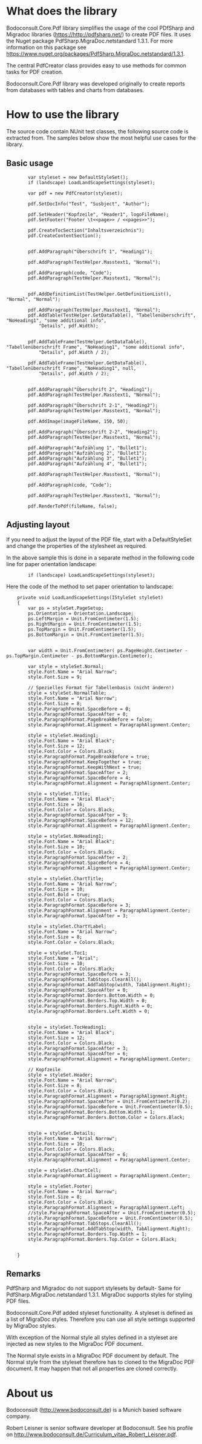 # What does the library

Bodoconsult.Core.Pdf library simplifies the usage of the cool PDfSharp and Migradoc libraries (<https://http://pdfsharp.net/>) to create PDF files. 
It uses the Nuget package PdfSharp.MigraDoc.netstandard 1.3.1. 
For more information on this package see <https://www.nuget.org/packages/PdfSharp.MigraDoc.netstandard/1.3.1>.



The central PdfCreator class provides easy to use methods for common tasks for PDF creation.


Bodoconsult.Core.Pdf library was developed originally to create reports from databases with tables and charts from databases.


# How to use the library

The source code contain NUnit test classes, the following source code is extracted from. The samples below show the most helpful use cases for the library.

## Basic usage

            var styleset = new DefaultStyleSet();
            if (landscape) LoadLandScapeSettings(styleset);

            var pdf = new PdfCreator(styleset);

            pdf.SetDocInfo("Test", "Susbject", "Author");

            pdf.SetHeader("Kopfzeile", "Header1", logoFileName);
            pdf.SetFooter("Footer \t<<page>> / <<pages>>");

            pdf.CreateTocSection("Inhaltsverzeichnis");
            pdf.CreateContentSection();

         
            pdf.AddParagraph("Überschrift 1", "Heading1");

            pdf.AddParagraph(TestHelper.Masstext1, "Normal");

            pdf.AddParagraph(code, "Code");
            pdf.AddParagraph(TestHelper.Masstext1, "Normal");


            pdf.AddDefinitionList(TestHelper.GetDefinitionList(), "Normal", "Normal");

            pdf.AddParagraph(TestHelper.Masstext1, "Normal");
            pdf.AddTable(TestHelper.GetDataTable(), "Tabellenüberschrift", "NoHeading1", "some additional info",
                "Details", pdf.Width);


            pdf.AddTableFrame(TestHelper.GetDataTable(), "Tabellenüberschrift Frame", "NoHeading1", "some additional info",
                "Details", pdf.Width / 2);

            pdf.AddTableFrame(TestHelper.GetDataTable(), "Tabellenüberschrift Frame", "NoHeading1", null,
                "Details", pdf.Width / 2);


            pdf.AddParagraph("Überschrift 2", "Heading1");
            pdf.AddParagraph(TestHelper.Masstext1, "Normal");

            pdf.AddParagraph("Überschrift 2-1", "Heading2");
            pdf.AddParagraph(TestHelper.Masstext1, "Normal");
			
			pdf.AddImage(imageFileName, 150, 50);

            pdf.AddParagraph("Überschrift 2-2", "Heading2");
            pdf.AddParagraph(TestHelper.Masstext1, "Normal");

            pdf.AddParagraph("Aufzählung 1", "Bullet1");
            pdf.AddParagraph("Aufzählung 2", "Bullet1");
            pdf.AddParagraph("Aufzählung 3", "Bullet1");
            pdf.AddParagraph("Aufzählung 4", "Bullet1");

            pdf.AddParagraph(TestHelper.Masstext1, "Normal");

            pdf.AddParagraph(code, "Code");

            pdf.AddParagraph(TestHelper.Masstext1, "Normal");

            pdf.RenderToPdf(fileName, false);

## Adjusting layout

If you need to adjust the layout of the PDF file, start with a DefaultStyleSet and change the properties of the stylesheet as required. 

In the above sample this is done in a separate method in the following code line for paper orientation landscape:


            if (landscape) LoadLandScapeSettings(styleset);


Here the code of the method to set paper orientation to landscape:


        private void LoadLandScapeSettings(IStyleSet styleSet)
        {
            var ps = styleSet.PageSetup;
            ps.Orientation = Orientation.Landscape;
            ps.LeftMargin = Unit.FromCentimeter(1.5);
            ps.RightMargin = Unit.FromCentimeter(1.5);
            ps.TopMargin = Unit.FromCentimeter(1.5);
            ps.BottomMargin = Unit.FromCentimeter(1.5);


            var width = Unit.FromCentimeter( ps.PageHeight.Centimeter - ps.TopMargin.Centimeter - ps.BottomMargin.Centimeter);

            var style = styleSet.Normal;
            style.Font.Name = "Arial Narrow";
            style.Font.Size = 9;

            // Spezielles Format für Tabellenbasis (nicht ändern!)
            style = styleSet.NormalTable;
            style.Font.Name = "Arial Narrow";
            style.Font.Size = 8;
            style.ParagraphFormat.SpaceBefore = 0;
            style.ParagraphFormat.SpaceAfter = 0;
            style.ParagraphFormat.PageBreakBefore = false;
            style.ParagraphFormat.Alignment = ParagraphAlignment.Center;

            style = styleSet.Heading1;
            style.Font.Name = "Arial Black";
            style.Font.Size = 12;
            style.Font.Color = Colors.Black;
            style.ParagraphFormat.PageBreakBefore = true;
            style.ParagraphFormat.KeepTogether = true;
            style.ParagraphFormat.KeepWithNext = true;
            style.ParagraphFormat.SpaceAfter = 2;
            style.ParagraphFormat.SpaceBefore = 4;
            style.ParagraphFormat.Alignment = ParagraphAlignment.Center;

            style = styleSet.Title;
            style.Font.Name = "Arial Black";
            style.Font.Size = 16;
            style.Font.Color = Colors.Black;
            style.ParagraphFormat.SpaceAfter = 9;
            style.ParagraphFormat.SpaceBefore = 12;
            style.ParagraphFormat.Alignment = ParagraphAlignment.Center;

            style = styleSet.NoHeading1;
            style.Font.Name = "Arial Black";
            style.Font.Size = 10;
            style.Font.Color = Colors.Black;
            style.ParagraphFormat.SpaceAfter = 2;
            style.ParagraphFormat.SpaceBefore = 4;
            style.ParagraphFormat.Alignment = ParagraphAlignment.Center;

            style = styleSet.ChartTitle;
            style.Font.Name = "Arial Narrow";
            style.Font.Size = 10;
            style.Font.Bold = true;
            style.Font.Color = Colors.Black;
            style.ParagraphFormat.SpaceBefore = 3;
            style.ParagraphFormat.Alignment = ParagraphAlignment.Center;
            style.ParagraphFormat.SpaceAfter = 3;

            style = styleSet.ChartYLabel;
            style.Font.Name = "Arial Narrow";
            style.Font.Size = 8;
            style.Font.Color = Colors.Black;

            style = styleSet.Toc1;
            style.Font.Name = "Arial";
            style.Font.Size = 10;
            style.Font.Color = Colors.Black;
            style.ParagraphFormat.SpaceBefore = 3;
            style.ParagraphFormat.TabStops.ClearAll();
            style.ParagraphFormat.AddTabStop(width, TabAlignment.Right);
            style.ParagraphFormat.SpaceAfter = 0;
            style.ParagraphFormat.Borders.Bottom.Width = 0;
            style.ParagraphFormat.Borders.Top.Width = 0;
            style.ParagraphFormat.Borders.Right.Width = 0;
            style.ParagraphFormat.Borders.Left.Width = 0;


            style = styleSet.TocHeading1;
            style.Font.Name = "Arial Black";
            style.Font.Size = 12;
            style.Font.Color = Colors.Black;
            style.ParagraphFormat.SpaceAfter = 3;
            style.ParagraphFormat.SpaceAfter = 6;
            style.ParagraphFormat.Alignment = ParagraphAlignment.Center;

            // Kopfzeile
            style = styleSet.Header;
            style.Font.Name = "Arial Narrow";
            style.Font.Size = 8;
            style.Font.Color = Colors.Black;
            style.ParagraphFormat.Alignment = ParagraphAlignment.Right;
            style.ParagraphFormat.SpaceAfter = Unit.FromCentimeter(0.2);
            style.ParagraphFormat.SpaceBefore = Unit.FromCentimeter(0.5);
            style.ParagraphFormat.Borders.Bottom.Width = 1;
            style.ParagraphFormat.Borders.Bottom.Color = Colors.Black;


            style = styleSet.Details;
            style.Font.Name = "Arial Narrow";
            style.Font.Size = 10;
            style.Font.Color = Colors.Black;
            style.ParagraphFormat.SpaceAfter = 6;
            style.ParagraphFormat.Alignment = ParagraphAlignment.Center;

            style = styleSet.ChartCell;
            style.ParagraphFormat.Alignment = ParagraphAlignment.Center;

            style = styleSet.Footer;
            style.Font.Name = "Arial Narrow";
            style.Font.Size = 8;
            style.Font.Color = Colors.Black;
            style.ParagraphFormat.Alignment = ParagraphAlignment.Left;
            //style.ParagraphFormat.SpaceAfter = Unit.FromCentimeter(0.5);
            style.ParagraphFormat.SpaceBefore = Unit.FromCentimeter(0.5);
            style.ParagraphFormat.TabStops.ClearAll();
            style.ParagraphFormat.AddTabStop(width, TabAlignment.Right);
            style.ParagraphFormat.Borders.Top.Width = 1;
            style.ParagraphFormat.Borders.Top.Color = Colors.Black;

        
        }

## Remarks

PdfSharp and Migradoc do not support stylesets by default- Same for PdfSharp.MigraDoc.netstandard 1.3.1. MigraDoc supports styles for styling PDF files.

Bodoconsult.Core.Pdf added styleset functionality. A styleset is defined as a list of MigraDoc styles. Therefore you can use all style settings supported by MigraDoc styles. 

With exception of the Normal style all styles defined in a styleset are injected as new styles to the MigraDoc PDF document. 

The Normal style exists in a MigraDoc PDF document by default. The Normal style from the styleset therefore has to cloned to the MigraDoc PDF document. 
It may happen that not all properties are cloned correctly.

# About us

Bodoconsult (<http://www.bodoconsult.de>) is a Munich based software company.

Robert Leisner is senior software developer at Bodoconsult. See his profile on <http://www.bodoconsult.de/Curriculum_vitae_Robert_Leisner.pdf>.

